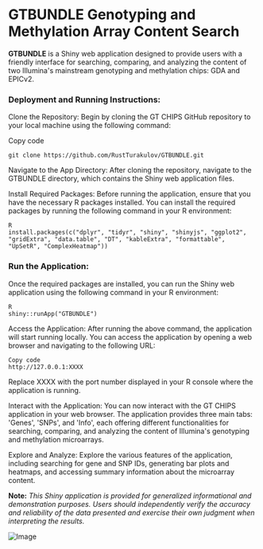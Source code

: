 # GTBUNDLE Genotyping and Methylation Array Content Search

**GTBUNDLE** is a Shiny web application designed to provide users with a friendly interface for searching, comparing, and analyzing the content of two Illumina's mainstream genotyping and methylation chips: GDA and EPICv2.

### Deployment and Running Instructions:

Clone the Repository: Begin by cloning the GT CHIPS GitHub repository to your local machine using the following command:

Copy code
```
git clone https://github.com/RustTurakulov/GTBUNDLE.git
```

Navigate to the App Directory: After cloning the repository, navigate to the GTBUNDLE directory, which contains the Shiny web application files.

Install Required Packages: Before running the application, ensure that you have the necessary R packages installed. You can install the required packages by running the following command in your R environment:

```
R
install.packages(c("dplyr", "tidyr", "shiny", "shinyjs", "ggplot2", "gridExtra", "data.table", "DT", "kableExtra", "formattable", "UpSetR", "ComplexHeatmap"))
```

### Run the Application: 

Once the required packages are installed, you can run the Shiny web application using the following command in your R environment:


```
R
shiny::runApp("GTBUNDLE")
```


Access the Application: After running the above command, the application will start running locally. You can access the application by opening a web browser and navigating to the following URL:

```
Copy code
http://127.0.0.1:XXXX
```

Replace XXXX with the port number displayed in your R console where the application is running.

Interact with the Application: You can now interact with the GT CHIPS application in your web browser. The application provides three main tabs: 'Genes', 'SNPs', and 'Info', each offering different functionalities for searching, comparing, and analyzing the content of Illumina's genotyping and methylation microarrays.

Explore and Analyze: Explore the various features of the application, including searching for gene and SNP IDs, generating bar plots and heatmaps, and accessing summary information about the microarray content.

**Note:** _This Shiny application is provided for generalized informational and demonstration purposes. Users should independently verify the accuracy and reliability of the data presented and exercise their own judgment when interpreting the results._



![Image](https://github.com/users/RustTurakulov/projects/1/assets/72537644/534ca8f4-2a1d-4ee4-8205-dcaededdb96b)
